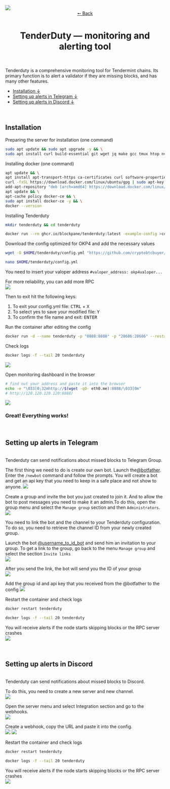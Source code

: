 <img src='https://github.com/cryptobtcbuyer/Testnet_guides/blob/main/OKP4/assets/monitoring_img.png'>


<div align="center">
  <a href="https://github.com/cryptobtcbuyer/Testnet_guides/tree/main/OKP4">🠔 Back</a>
    <h1>TenderDuty — monitoring and alerting tool</h1>
</div>
<br> 

Tenderduty is a comprehensive monitoring tool for Tendermint chains. Its primary function is to alert a validator if they are missing blocks, and has many other features.
<br> 
        
- [Installation ↓](#part1)  
- [Setting up alerts in Telegram ↓](#part2)  
- [Setting up alerts in Discord ↓](#part3)  
<br>   
  
<a name="part1"></a> 
 
## Installation

Preparing the server for installation (one command)
```bash
sudo apt update && sudo apt upgrade -y && \
sudo apt install curl build-essential git wget jq make gcc tmux htop nvme-cli pkg-config libssl-dev libleveldb-dev tar clang bsdmainutils ncdu unzip libleveldb-dev -y
```

Installing docker (one command)
```bash
apt update && \
apt install apt-transport-https ca-certificates curl software-properties-common -y && \
curl -fsSL https://download.docker.com/linux/ubuntu/gpg | sudo apt-key add - && \
add-apt-repository "deb [arch=amd64] https://download.docker.com/linux/ubuntu focal stable" && \
apt update && \
apt-cache policy docker-ce && \
sudo apt install docker-ce -y && \
docker --version
```

Installing Tenderduty
```bash
mkdir tenderduty && cd tenderduty

docker run --rm ghcr.io/blockpane/tenderduty:latest -example-config >config.yml
```

Download the config optimized for OKP4 and add the necessary values
```bash
wget -O $HOME/tenderduty/config.yml "https://github.com/cryptobtcbuyer/Testnet_guides/blob/main/OKP4/config.yml"

nano $HOME/tenderduty/config.yml
```

You need to insert your valoper address
```#valoper_address: okp4valoper...```


For more reliability, you can add more RPC  
<img src='https://github.com/cryptobtcbuyer/Testnet_guides/blob/main/OKP4/assets/config_tenderduty.png'>


Then to exit hit the following keys:
 1. To exit your config.yml file: <kbd>CTRL</kbd> + <kbd>X</kbd>
 2. To select yes to save your modified file: <kbd>Y</kbd>
 3. To confirm the file name and exit: <kbd>ENTER</kbd>
 

Run the container after editing the config
```bash
docker run -d --name tenderduty -p "8888:8888" -p "28686:28686" --restart unless-stopped -v $(pwd)/config.yml:/var/lib/tenderduty/config.yml ghcr.io/blockpane/tenderduty:latest
```

Check logs
```bash
docker logs -f --tail 20 tenderduty
```
<img src='https://github.com/cryptobtcbuyer/Testnet_guides/blob/main/OKP4/assets/run_tenderduty2.png'>

Open monitoring dashboard in the browser
```bash
# find out your address and paste it into the browser
echo -e "\033[0;32mhttp://$(wget -qO- eth0.me):8888/\033[0m"
# http://120.120.120.120:8888/
```
<img src='https://github.com/cryptobtcbuyer/Testnet_guides/blob/main/OKP4/assets/dashboard_tenderduty.png'>

### Great! Everything works!


<br> 

<a name="part2"></a> 
 
## Setting up alerts in Telegram 
<br> 
Tenderduty can send notifications about missed blocks to Telegram Group.  <br> 

The first thing we need to do is create our own bot. Launch the[@botfather](https://t.me/BotFather). Enter the ```/newbot``` command and follow the prompts.
You will create a bot and get an api key that you need to keep in a safe place and not show to anyone.
<img src='https://github.com/cryptobtcbuyer/Testnet_guides/blob/main/OKP4/assets/create_bot_tg.png'>  

Create a group and invite the bot you just created to join it.
And to allow the bot to post messages you need to make it an admin.To do this, open the group menu and select the ```Manage group``` section and then ```Administrators```.  
<img src='https://github.com/cryptobtcbuyer/Testnet_guides/blob/main/OKP4/assets/admin_bot_tg.png'>  

You need to link the bot and the channel to your Tenderduty configuration. To do so, you need to retrieve the channel ID from your newly created group. 

Launch the bot [@username_to_id_bot](https://t.me/username_to_id_bot) and send him an invitation to your group. 
To get a link to the group, go back to the menu ``Manage group``  and select the section ``Invite links``  
<img src='https://github.com/cryptobtcbuyer/Testnet_guides/blob/main/OKP4/assets/invite_tg.png'>  

After you send the link, the bot will send you the ID of your group  
<img src='https://github.com/cryptobtcbuyer/Testnet_guides/blob/main/OKP4/assets/id_group_tg.png'>  

Add the group id and api key that you received from the @botfather to the config
<img src='https://github.com/cryptobtcbuyer/Testnet_guides/blob/main/OKP4/assets/config_tg.png'>  

Restart the container and check logs
```bash
docker restart tenderduty

docker logs -f --tail 20 tenderduty
```
You will receive alerts if the node starts skipping blocks or the RPC server crashes  
<img src='https://github.com/cryptobtcbuyer/Testnet_guides/blob/main/OKP4/assets/tg_tenderduty.png'>  



<br> 

<a name="part3"></a> 
 
## Setting up alerts in Discord 
<br> 
Tenderduty can send notifications about missed blocks to Discord.  
 
To do this, you need to create a new server and new channel.  
<img src='https://github.com/cryptobtcbuyer/Testnet_guides/blob/main/OKP4/assets/create_discord_tenderduty.png'>

Open the server menu and select Integration section and go to the webhooks.  
<img src='https://github.com/cryptobtcbuyer/Testnet_guides/blob/main/OKP4/assets/webhooks_discord_tenderduty.png'>

Create a webhook, copy the URL and paste it into the config.  
<img src='https://github.com/cryptobtcbuyer/Testnet_guides/blob/main/OKP4/assets/copy_webhooks_discord_tenderduty.png'>
<img src='https://github.com/cryptobtcbuyer/Testnet_guides/blob/main/OKP4/assets/paste_webhooks_discord_tenderduty.png.png'>

Restart the container and check logs
```bash
docker restart tenderduty

docker logs -f --tail 20 tenderduty
```
You will receive alerts if the node starts skipping blocks or the RPC server crashes  
<img src='https://github.com/cryptobtcbuyer/Testnet_guides/blob/main/OKP4/assets/discord_tenderduty.png'>












